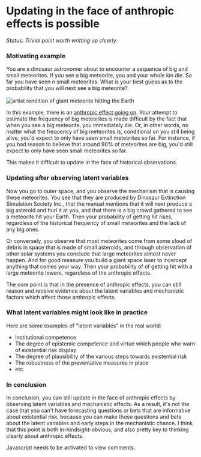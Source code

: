 Updating in the face of  anthropic effects is possible
======================================================

*Status: Trivial point worth writting up clearly.*

### Motivating example

You are a dinosaur astronomer about to encounter a sequence of big and small meteorites. If you see a big meteorite, you and your whole kin die. So far you have seen *n* small meteorites. What is your best guess as to the probability that you will next see a big meteorite?<br><br>![artist rendition of giant meteorite hitting the Earth](https://images.nunosempere.com/blog/2023/05/11/updating-under-anthropic-effects/meteorite.jpg)

In this example, there is an [anthropic effect going on](https://forum.effectivealtruism.org/topics/anthropic-shadow). Your attempt to estimate the frequency of big meteorites is made difficult by the fact that when you see a big meteorite, you immediately die. Or, in other words, no matter what the frequency of big meteorites is, conditional on you still being alive, you'd expect to only have seen small meteorites so far. For instance, if you had reason to believe that around 90% of meteorites are big, you'd still expect to only have seen small meteorites so far.

This makes it difficult to update in the face of historical observations.

### Updating after observing latent variables

Now you go to outer space, and you observe the mechanism that is causing these meteorites. You see that they are produced by Dinosaur Extinction Simulation Society Inc., that the manual mentions that it will next produce a big asteroid and hurl it at you, and that there is a big crowd gathered to see a meteorite hit your Earth. Then your probability of getting hit rises, regardless of the historical frequency of small meteorites and the lack of any big ones.

Or conversely, you observe that most meteorites come from some cloud of debris in space that is made of small asteroids, and through observation of other solar systems you conclude that large meteorites almost never happen. And for good measure you build a giant space laser to incercept anything that comes your way. Then your probability of of getting hit with a large meteorite lowers, regardless of the anthropic effects.

The core point is that in the presence of anthropic effects, you can still reason and receive evidence about the latent variables and mechanistic factors which affect those anthropic effects.

### What latent variables might look like in practice

Here are some examples of "latent variables" in the real world:

- Institutional competence
- The degree of epistemic competence and virtue which people who warn of existential risk display
- The degree of plausibility of the various steps towards existential risk
- The robustness of the preventative measures in place
- etc.


### In conclusion

In conclusion, you can still update in the face of anthropic effects by observing latent variables and mechanistic effects. As a result, it's not the case that you can't have forecasting questions or bets that are informative about existential risk, because you can make those questions and bets about the latent variables and early steps in the mechanistic chance. I think that this point is both in-hindsight-obvious, and also pretty key to thinking clearly about anthropic effects. 

<p>
  <section id='isso-thread'>
  <noscript>Javascript needs to be activated to view comments.</noscript>
  </section>
</p>
